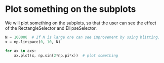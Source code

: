 # Plot something on the subplots

We will plot something on the subplots, so that the user can see the effect of the RectangleSelector and EllipseSelector.

```python
N = 100000  # If N is large one can see improvement by using blitting.
x = np.linspace(0, 10, N)

for ax in axs:
    ax.plot(x, np.sin(2*np.pi*x))  # plot something
```
